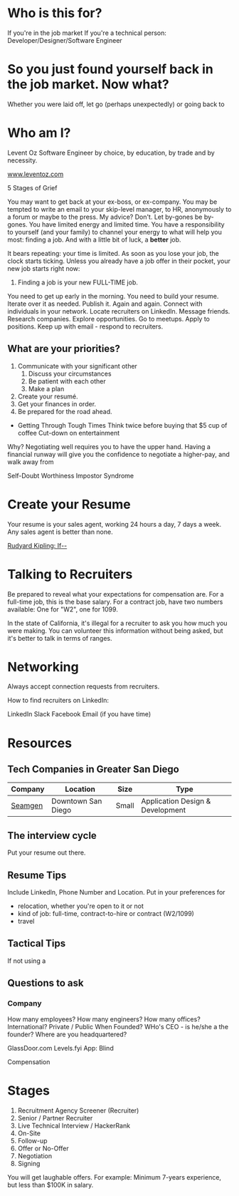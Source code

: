 # Who is this for?

If you're in the job market
If you're a technical person: Developer/Designer/Software Engineer

# So you just found yourself back in the job market. Now what?

Whether you were laid off, let go (perhaps unexpectedly) or going back to



# Who am I?

Levent Oz
Software Engineer by choice, by education, by trade and by necessity.

www.leventoz.com

5 Stages of Grief


You may want to get back at your ex-boss, or ex-company. You may be tempted to write an email to your skip-level manager, to HR, anonymously to a forum or maybe to the press. My advice? Don't. Let by-gones be by-gones. You have limited energy and limited time. You have a responsibility to yourself (and your family) to channel your energy to what will help you most: finding a job. And with a little bit of luck, a **better** job.

It bears repeating: your time is limited. As soon as you lose your job, the clock starts ticking. Unless you already have a job offer in their pocket, your new job starts right now:
1. Finding a job is your new FULL-TIME job.

You need to get up early in the morning. You need to build your resume. Iterate over it as needed. Publish it. Again and again. Connect with individuals in your network. Locate recruiters on LinkedIn. Message friends. Research companies. Explore opportunities. Go to meetups. Apply to positions. Keep up with email - respond to recruiters. 

## What are your priorities?
1. Communicate with your significant other
   1. Discuss your circumstances
   2. Be patient with each other
   3. Make a plan
2. Create your resumé.
3. Get your finances in order. 
4. Be prepared for the road ahead.

* Getting Through Tough Times
Think twice before buying that $5 cup of coffee
Cut-down on entertainment

Why?
Negotiating well requires you to have the upper hand. Having a financial runway will give you the confidence to negotiate a higher-pay, and walk away from 

Self-Doubt
Worthiness
Impostor Syndrome


# Create your Resume

Your resume is your sales agent, working 24 hours a day, 7 days a week. Any sales agent is better than none.


[Rudyard Kipling: If--](https://www.poetryfoundation.org/poems/46473/if---)


# Talking to Recruiters

Be prepared to reveal what your expectations for compensation are. For a full-time job, this is the base salary. For a contract job, have two numbers available: One for "W2", one for 1099.

In the state of California, it's illegal for a recruiter to ask you how much you were making. You can volunteer this information without being asked, but it's better to talk in terms of ranges.

# Networking
Always accept connection requests from recruiters.

How to find recruiters on LinkedIn:


LinkedIn
Slack
Facebook
Email (if you have time)

# Resources


## Tech Companies in Greater San Diego

| Company | Location | Size | Type
| --- | --- | --- | ---
| [Seamgen](http://www.seamgen.com/) | Downtown San Diego | Small | Application Design & Development


## The interview cycle

Put your resume out there.

## Resume Tips

Include LinkedIn, Phone Number and Location. 
Put in your preferences for 
- relocation, whether you're open to it or not
- kind of job: full-time, contract-to-hire or contract (W2/1099)
- travel

## Tactical Tips

If not using a

## Questions to ask

### Company
How many employees?
How many engineers?
How many offices? 
International?
Private / Public
When Founded?
WHo's CEO - is he/she a the founder?
Where are you headquartered? 


GlassDoor.com
Levels.fyi
App: Blind

Compensation

# Stages

1. Recruitment Agency Screener (Recruiter)
2. Senior / Partner Recruiter
3. Live Technical Interview / HackerRank
4. On-Site
5. Follow-up
6. Offer or No-Offer
7. Negotiation
8. Signing






You will get laughable offers.
For example:
Minimum 7-years experience, but less than $100K in salary.
